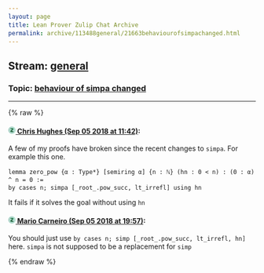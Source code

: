 ```yaml
---
layout: page
title: Lean Prover Zulip Chat Archive 
permalink: archive/113488general/21663behaviourofsimpachanged.html
---
```


## Stream: [general](index.html)
### Topic: [behaviour of simpa changed](21663behaviourofsimpachanged.html)

---


{% raw %}
#### [![Click to go to Zulip](../../assets/img/zulip2.png) Chris Hughes (Sep 05 2018 at 11:42)](https://leanprover.zulipchat.com/#narrow/stream/113488-general/topic/behaviour%20of%20simpa%20changed/near/133365192):
A few of my proofs have broken since the recent changes to `simpa`. For example this one.
```lean
lemma zero_pow {α : Type*} [semiring α] {n : ℕ} (hn : 0 < n) : (0 : α) ^ n = 0 :=
by cases n; simpa [_root_.pow_succ, lt_irrefl] using hn
```
It fails if it solves the goal without using `hn`

#### [![Click to go to Zulip](../../assets/img/zulip2.png) Mario Carneiro (Sep 05 2018 at 19:57)](https://leanprover.zulipchat.com/#narrow/stream/113488-general/topic/behaviour%20of%20simpa%20changed/near/133392023):
You should just use `by cases n; simp [_root_.pow_succ, lt_irrefl, hn]` here. `simpa` is not supposed to be a replacement for `simp`


{% endraw %}
